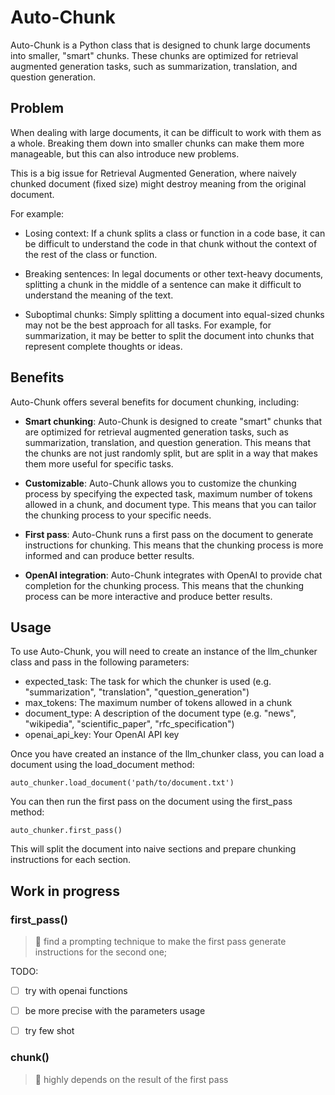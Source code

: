 # Auto-Chunk

Auto-Chunk is a Python class that is designed to chunk large documents into smaller, "smart" chunks. These chunks are optimized for retrieval augmented generation tasks, such as summarization, translation, and question generation.

## Problem

When dealing with large documents, it can be difficult to work with them as a whole. Breaking them down into smaller chunks can make them more manageable, but this can also introduce new problems. 

This is a big issue for Retrieval Augmented Generation, where naively chunked document (fixed size) might destroy meaning from the original document.

For example:

- Losing context: If a chunk splits a class or function in a code base, it can be difficult to understand the code in that chunk without the context of the rest of the class or function.

- Breaking sentences: In legal documents or other text-heavy documents, splitting a chunk in the middle of a sentence can make it difficult to understand the meaning of the text.

- Suboptimal chunks: Simply splitting a document into equal-sized chunks may not be the best approach for all tasks. For example, for summarization, it may be better to split the document into chunks that represent complete thoughts or ideas.


## Benefits
Auto-Chunk offers several benefits for document chunking, including:

- **Smart chunking**: Auto-Chunk is designed to create "smart" chunks that are optimized for retrieval augmented generation tasks, such as summarization, translation, and question generation. This means that the chunks are not just randomly split, but are split in a way that makes them more useful for specific tasks.

- **Customizable**: Auto-Chunk allows you to customize the chunking process by specifying the expected task, maximum number of tokens allowed in a chunk, and document type. This means that you can tailor the chunking process to your specific needs.

- **First pass**: Auto-Chunk runs a first pass on the document to generate instructions for chunking. This means that the chunking process is more informed and can produce better results.

- **OpenAI integration**: Auto-Chunk integrates with OpenAI to provide chat completion for the chunking process. This means that the chunking process can be more interactive and produce better results.


## Usage
To use Auto-Chunk, you will need to create an instance of the llm_chunker class and pass in the following parameters:

* expected_task: The task for which the chunker is used (e.g. "summarization", "translation", "question_generation")
* max_tokens: The maximum number of tokens allowed in a chunk
* document_type: A description of the document type (e.g. "news", "wikipedia", "scientific_paper", "rfc_specification")
* openai_api_key: Your OpenAI API key

Once you have created an instance of the llm_chunker class, you can load a document using the load_document method:

```
auto_chunker.load_document('path/to/document.txt')
```

You can then run the first pass on the document using the first_pass method:

```
auto_chunker.first_pass()
```

This will split the document into naive sections and prepare chunking instructions for each section.

## Work in progress

### first_pass()
> 🚧 find a prompting technique to make the first pass generate instructions for the second one;

TODO: 

- [ ] try with openai functions
- [ ] be more precise with the parameters usage
- [ ] try few shot


### chunk()

> 🚧 highly depends on the result of the first pass

